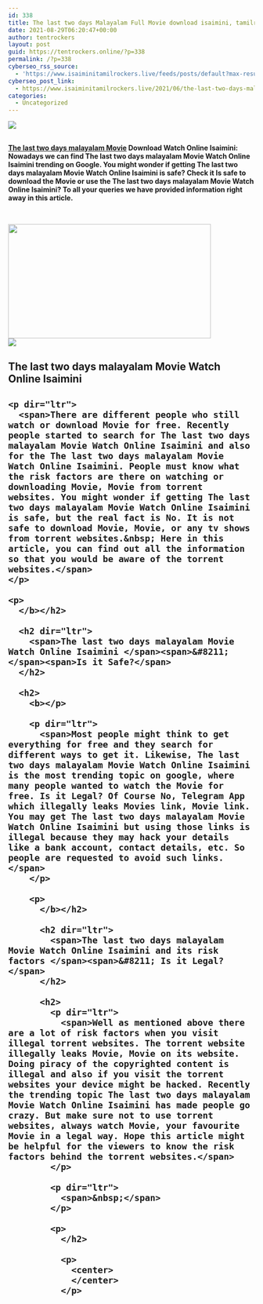 ```yaml
---
id: 338
title: The last two days Malayalam Full Movie download isaimini, tamilrockers
date: 2021-08-29T06:20:47+00:00
author: tentrockers
layout: post
guid: https://tentrockers.online/?p=338
permalink: /?p=338
cyberseo_rss_source:
  - 'https://www.isaiminitamilrockers.live/feeds/posts/default?max-results=150&start-index=1'
cyberseo_post_link:
  - https://www.isaiminitamilrockers.live/2021/06/the-last-two-days-malayalam-full-movie.html
categories:
  - Uncategorized
---
```

<div class="media_block">
  <img src="https://1.bp.blogspot.com/-XMzgJj1fPgs/YNdPPkbLMTI/AAAAAAAAA9c/Igo0mYbwXGsJmwItUBCsArlVXqMCah9rQCLcBGAsYHQ/s72-w414-h233-c/the-last-two-days-malayalam-movie-download-tamilrockers-isaimin-tamilyogi-movierulz-60b1b6cac2d97-1622259402.jpg" class="media_thumbnail" />
</div>

<meta content="The last two days malayalam Movie Download Watch Online Isaimini: Nowadays we can find The last two days malayalam Movie Watch Online Isaim..." name="twitter:description" />

  


<center>
</center>

## <b id="docs-internal-guid-5923d8cf-7fff-b852-9fd8-6ff477f3999c"></p> 

<p dir="ltr">
  <span><a href="https://www.tamilrockers.co.nz/the-last-two-days-malayalam-movie-download/">The last two days malayalam Movie</a></span><span> Download Watch Online Isaimini: Nowadays we can find The last two days malayalam Movie Watch Online Isaimini trending on Google. You might wonder if getting The last two days malayalam Movie Watch Online Isaimini is safe? Check it Is safe to download the Movie or use the The last two days malayalam Movie Watch Online Isaimini? To all your queries we have provided information right away in this article.</span>
</p>

<p dir="ltr">
  <span>&nbsp;</span>
</p>

<div class="separator">
  <a href="https://1.bp.blogspot.com/-XMzgJj1fPgs/YNdPPkbLMTI/AAAAAAAAA9c/Igo0mYbwXGsJmwItUBCsArlVXqMCah9rQCLcBGAsYHQ/s1200/the-last-two-days-malayalam-movie-download-tamilrockers-isaimin-tamilyogi-movierulz-60b1b6cac2d97-1622259402.jpg"><img loading="lazy" border="0" data-original-height="675" data-original-width="1200" height="233" src="https://1.bp.blogspot.com/-XMzgJj1fPgs/YNdPPkbLMTI/AAAAAAAAA9c/Igo0mYbwXGsJmwItUBCsArlVXqMCah9rQCLcBGAsYHQ/w414-h233/the-last-two-days-malayalam-movie-download-tamilrockers-isaimin-tamilyogi-movierulz-60b1b6cac2d97-1622259402.jpg" width="414" /></a>
</div>

<div class="separator">
  <a href="https://bonepa.com/1d8ec7348b/2b6fd1dd06/?placementName=default"><img border="0" data-original-height="250" data-original-width="300" src="https://1.bp.blogspot.com/-nfbzYVobUik/YMlpOerzdgI/AAAAAAAAA3Y/aAupsOUs_WMY6Lv7R1OtZhI6OqaRh-YAwCPcBGAYYCw/s0/e854879156f0849f3d27a89db88ed039.png" /></a>
</div>

<p>
  </b></h2> 
  
  <h2 dir="ltr">
    <span>The last two days malayalam Movie Watch Online Isaimini</span>
  </h2>
  
  <h2>
    <b></p> 
    
    <p dir="ltr">
      <span>There are different people who still watch or download Movie for free. Recently people started to search for The last two days malayalam Movie Watch Online Isaimini and also for the The last two days malayalam Movie Watch Online Isaimini. People must know what the risk factors are there on watching or downloading Movie, Movie from torrent websites. You might wonder if getting The last two days malayalam Movie Watch Online Isaimini is safe, but the real fact is No. It is not safe to download Movie, Movie, or any tv shows from torrent websites.&nbsp; Here in this article, you can find out all the information so that you would be aware of the torrent websites.</span>
    </p>
    
    <p>
      </b></h2> 
      
      <h2 dir="ltr">
        <span>The last two days malayalam Movie Watch Online Isaimini </span><span>&#8211; </span><span>Is it Safe?</span>
      </h2>
      
      <h2>
        <b></p> 
        
        <p dir="ltr">
          <span>Most people might think to get everything for free and they search for different ways to get it. Likewise, The last two days malayalam Movie Watch Online Isaimini is the most trending topic on google, where many people wanted to watch the Movie for free. Is it Legal? Of Course No, Telegram App which illegally leaks Movies link, Movie link. You may get The last two days malayalam Movie Watch Online Isaimini but using those links is illegal because they may hack your details like a bank account, contact details, etc. So people are requested to avoid such links.</span>
        </p>
        
        <p>
          </b></h2> 
          
          <h2 dir="ltr">
            <span>The last two days malayalam Movie Watch Online Isaimini and its risk factors </span><span>&#8211; Is it Legal?</span>
          </h2>
          
          <h2>
            <p dir="ltr">
              <span>Well as mentioned above there are a lot of risk factors when you visit illegal torrent websites. The torrent website illegally leaks Movie, Movie on its website. Doing piracy of the copyrighted content is illegal and also if you visit the torrent websites your device might be hacked. Recently the trending topic The last two days malayalam Movie Watch Online Isaimini has made people go crazy. But make sure not to use torrent websites, always watch Movie, your favourite Movie in a legal way. Hope this article might be helpful for the viewers to know the risk factors behind the torrent websites.</span>
            </p>
            
            <p dir="ltr">
              <span>&nbsp;</span>
            </p>
            
            <p>
              </h2> 
              
              <p>
                <center>
                </center>
              </p>